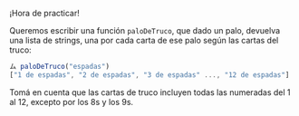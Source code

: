 ¡Hora de practicar! 

Queremos escribir una función `paloDeTruco`, que dado un palo, devuelva una lista de strings, una por cada carta de ese palo según las cartas del truco: 

```javascript
ム paloDeTruco("espadas")
["1 de espadas", "2 de espadas", "3 de espadas" ..., "12 de espadas"]
```

Tomá en cuenta que las cartas de truco incluyen todas las numeradas del 1 al 12, excepto por los 8s y los 9s. 